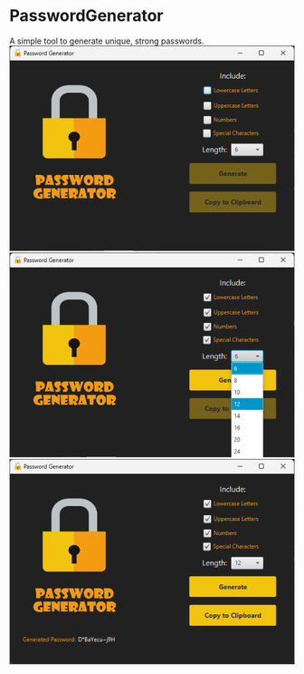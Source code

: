 # PasswordGenerator
A simple tool to generate unique, strong passwords.
<br />
![Main Window](screenshots/main.png?raw=true "Main Window")
<br />
![Set Length](screenshots/set-length.png?raw=true "Set Password Length")
<br />
![Generated Password](screenshots/generated-password.png?raw=true "Generated Password")
